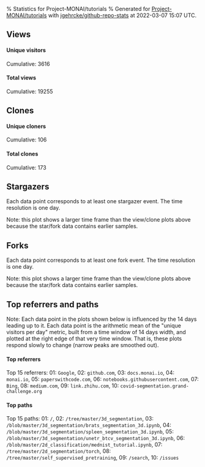 % Statistics for Project-MONAI/tutorials
% Generated for [Project-MONAI/tutorials](https://github.com/Project-MONAI/tutorials) with [jgehrcke/github-repo-stats](https://github.com/jgehrcke/github-repo-stats) at 2022-03-07 15:07 UTC.


## Views

#### Unique visitors
<div id="chart_views_unique" class="full-width-chart"></div>

Cumulative: 3616

#### Total views
<div id="chart_views_total" class="full-width-chart"></div>

Cumulative: 19255

<div class="pagebreak-for-print"> </div>

## Clones

#### Unique cloners
<div id="chart_clones_unique" class="full-width-chart"></div>

Cumulative: 106

#### Total clones
<div id="chart_clones_total" class="full-width-chart"></div>

Cumulative: 173



<div class="pagebreak-for-print"> </div>



## Stargazers

Each data point corresponds to at least one stargazer event.
The time resolution is one day.

<div id="chart_stargazers" class="full-width-chart"></div>


Note: this plot shows a larger time frame than the view/clone plots above because the star/fork data contains earlier samples.



## Forks

Each data point corresponds to at least one fork event.
The time resolution is one day.

<div id="chart_forks" class="full-width-chart"></div>


Note: this plot shows a larger time frame than the view/clone plots above because the star/fork data contains earlier samples.



<div class="pagebreak-for-print"> </div>



## Top referrers and paths


Note: Each data point in the plots shown below is influenced by the 14 days
leading up to it. Each data point is the arithmetic mean of the "unique
visitors per day" metric, built from a time window of 14 days width, and
plotted at the right edge of that very time window. That is, these plots
respond slowly to change (narrow peaks are smoothed out).




#### Top referrers


<div id="chart_referrers_top_n_alltime" class="full-width-chart"></div>

Top 15 referrers: 01: `Google`, 02: `github.com`, 03: `docs.monai.io`, 04: `monai.io`, 05: `paperswithcode.com`, 06: `notebooks.githubusercontent.com`, 07: `Bing`, 08: `medium.com`, 09: `link.zhihu.com`, 10: `covid-segmentation.grand-challenge.org`





#### Top paths


<div id="chart_paths_top_n_alltime" class="full-width-chart"></div>

Top 15 paths: 01: `/`, 02: `/tree/master/3d_segmentation`, 03: `/blob/master/3d_segmentation/brats_segmentation_3d.ipynb`, 04: `/blob/master/3d_segmentation/spleen_segmentation_3d.ipynb`, 05: `/blob/master/3d_segmentation/unetr_btcv_segmentation_3d.ipynb`, 06: `/blob/master/2d_classification/mednist_tutorial.ipynb`, 07: `/tree/master/2d_segmentation/torch`, 08: `/tree/master/self_supervised_pretraining`, 09: `/search`, 10: `/issues`


<script type="text/javascript">
    vegaEmbed('#chart_views_unique', {"$schema": "https://vega.github.io/schema/vega-lite/v4.17.0.json", "config": {"arc": {"fill": "#1b1e23"}, "area": {"fill": "#1b1e23"}, "axisBottom": {"domainColor": "#a9b4c4", "gridColor": "#a9b4c4", "labelColor": "#1b1e23", "labelFont": "relative-mono-11-pitch-pro, Menlo, monospace", "tickColor": "#a9b4c4", "titleColor": "#1b1e23", "titleFont": "relative-mono-11-pitch-pro, Menlo, monospace"}, "axisLeft": {"domainColor": "#a9b4c4", "gridColor": "#a9b4c4", "labelColor": "#1b1e23", "labelFont": "relative-mono-11-pitch-pro, Menlo, monospace", "tickColor": "#a9b4c4", "titleColor": "#1b1e23", "titleFont": "relative-mono-11-pitch-pro, Menlo, monospace"}, "axisX": {"grid": false}, "axisY": {"grid": false, "labelBound": true}, "background": "#FFFFFF", "group": {"fill": "#FFFFFF"}, "header": {"fontWeight": 400, "labelFont": "relative-mono-11-pitch-pro, Menlo, monospace", "titleFont": "relative-mono-11-pitch-pro, Menlo, monospace"}, "legend": {"labelFont": "relative-mono-11-pitch-pro, Menlo, monospace", "symbolSize": 200, "symbolType": "circle", "titleFont": "relative-mono-11-pitch-pro, Menlo, monospace"}, "line": {"color": "#1b1e23", "stroke": "#1b1e23"}, "path": {"stroke": "#1b1e23"}, "point": {"color": "#1b1e23", "cursor": "pointer", "filled": true, "size": 20}, "range": {"category": ["#85a2f7", "#ea9755", "#7eb36a", "#f07071", "#bc85d9", "#e587b6", "#a9b4c4", "#d4c05e", "#64b9c4"]}, "style": {"bar": {"fill": "#1b1e23"}, "text": {"font": "relative-mono-11-pitch-pro, Menlo, monospace", "fontWeight": 400}}, "symbol": {"shape": "circle"}, "title": {"anchor": "start", "font": "relative-mono-11-pitch-pro, Menlo, monospace", "fontWeight": 400}, "trail": {"color": "#1b1e23", "stroke": "#1b1e23"}, "view": {"stroke": null}}, "data": {"name": "data-6746f40946446c34c3ea1bd157e35195"}, "datasets": {"data-6746f40946446c34c3ea1bd157e35195": [{"time": "2022-02-21T00:00:00+00:00", "views_total": 392, "views_unique": 103}, {"time": "2022-02-22T00:00:00+00:00", "views_total": 1729, "views_unique": 353}, {"time": "2022-02-23T00:00:00+00:00", "views_total": 1758, "views_unique": 345}, {"time": "2022-02-24T00:00:00+00:00", "views_total": 1603, "views_unique": 294}, {"time": "2022-02-25T00:00:00+00:00", "views_total": 1309, "views_unique": 243}, {"time": "2022-02-26T00:00:00+00:00", "views_total": 644, "views_unique": 126}, {"time": "2022-02-27T00:00:00+00:00", "views_total": 798, "views_unique": 156}, {"time": "2022-02-28T00:00:00+00:00", "views_total": 1844, "views_unique": 313}, {"time": "2022-03-01T00:00:00+00:00", "views_total": 1833, "views_unique": 305}, {"time": "2022-03-02T00:00:00+00:00", "views_total": 1892, "views_unique": 326}, {"time": "2022-03-03T00:00:00+00:00", "views_total": 1772, "views_unique": 324}, {"time": "2022-03-04T00:00:00+00:00", "views_total": 1483, "views_unique": 281}, {"time": "2022-03-05T00:00:00+00:00", "views_total": 486, "views_unique": 110}, {"time": "2022-03-06T00:00:00+00:00", "views_total": 636, "views_unique": 145}, {"time": "2022-03-07T00:00:00+00:00", "views_total": 1076, "views_unique": 192}]}, "encoding": {"tooltip": [{"field": "views_unique", "format": ".1f", "title": "views (u)", "type": "quantitative"}, {"field": "time", "format": "%B %e, %Y", "title": "date", "type": "temporal"}], "x": {"axis": {"labelAngle": 25}, "field": "time", "scale": {"domain": ["2022-02-21", "2022-03-07"]}, "timeUnit": "yearmonthdate", "title": "date", "type": "temporal"}, "y": {"axis": {"values": [1, 10, 50, 100, 500, 1000, 5000, 10000]}, "field": "views_unique", "scale": {"domain": [0, 388.3], "type": "symlog", "zero": true}, "title": "unique views per day", "type": "quantitative"}}, "height": 200, "mark": {"point": true, "type": "line"}, "padding": 10, "width": "container"}, {"actions": false, "renderer": "svg"}).catch(console.error);
vegaEmbed('#chart_views_total', {"$schema": "https://vega.github.io/schema/vega-lite/v4.17.0.json", "config": {"arc": {"fill": "#1b1e23"}, "area": {"fill": "#1b1e23"}, "axisBottom": {"domainColor": "#a9b4c4", "gridColor": "#a9b4c4", "labelColor": "#1b1e23", "labelFont": "relative-mono-11-pitch-pro, Menlo, monospace", "tickColor": "#a9b4c4", "titleColor": "#1b1e23", "titleFont": "relative-mono-11-pitch-pro, Menlo, monospace"}, "axisLeft": {"domainColor": "#a9b4c4", "gridColor": "#a9b4c4", "labelColor": "#1b1e23", "labelFont": "relative-mono-11-pitch-pro, Menlo, monospace", "tickColor": "#a9b4c4", "titleColor": "#1b1e23", "titleFont": "relative-mono-11-pitch-pro, Menlo, monospace"}, "axisX": {"grid": false}, "axisY": {"grid": false, "labelBound": true}, "background": "#FFFFFF", "group": {"fill": "#FFFFFF"}, "header": {"fontWeight": 400, "labelFont": "relative-mono-11-pitch-pro, Menlo, monospace", "titleFont": "relative-mono-11-pitch-pro, Menlo, monospace"}, "legend": {"labelFont": "relative-mono-11-pitch-pro, Menlo, monospace", "symbolSize": 200, "symbolType": "circle", "titleFont": "relative-mono-11-pitch-pro, Menlo, monospace"}, "line": {"color": "#1b1e23", "stroke": "#1b1e23"}, "path": {"stroke": "#1b1e23"}, "point": {"color": "#1b1e23", "cursor": "pointer", "filled": true, "size": 20}, "range": {"category": ["#85a2f7", "#ea9755", "#7eb36a", "#f07071", "#bc85d9", "#e587b6", "#a9b4c4", "#d4c05e", "#64b9c4"]}, "style": {"bar": {"fill": "#1b1e23"}, "text": {"font": "relative-mono-11-pitch-pro, Menlo, monospace", "fontWeight": 400}}, "symbol": {"shape": "circle"}, "title": {"anchor": "start", "font": "relative-mono-11-pitch-pro, Menlo, monospace", "fontWeight": 400}, "trail": {"color": "#1b1e23", "stroke": "#1b1e23"}, "view": {"stroke": null}}, "data": {"name": "data-6746f40946446c34c3ea1bd157e35195"}, "datasets": {"data-6746f40946446c34c3ea1bd157e35195": [{"time": "2022-02-21T00:00:00+00:00", "views_total": 392, "views_unique": 103}, {"time": "2022-02-22T00:00:00+00:00", "views_total": 1729, "views_unique": 353}, {"time": "2022-02-23T00:00:00+00:00", "views_total": 1758, "views_unique": 345}, {"time": "2022-02-24T00:00:00+00:00", "views_total": 1603, "views_unique": 294}, {"time": "2022-02-25T00:00:00+00:00", "views_total": 1309, "views_unique": 243}, {"time": "2022-02-26T00:00:00+00:00", "views_total": 644, "views_unique": 126}, {"time": "2022-02-27T00:00:00+00:00", "views_total": 798, "views_unique": 156}, {"time": "2022-02-28T00:00:00+00:00", "views_total": 1844, "views_unique": 313}, {"time": "2022-03-01T00:00:00+00:00", "views_total": 1833, "views_unique": 305}, {"time": "2022-03-02T00:00:00+00:00", "views_total": 1892, "views_unique": 326}, {"time": "2022-03-03T00:00:00+00:00", "views_total": 1772, "views_unique": 324}, {"time": "2022-03-04T00:00:00+00:00", "views_total": 1483, "views_unique": 281}, {"time": "2022-03-05T00:00:00+00:00", "views_total": 486, "views_unique": 110}, {"time": "2022-03-06T00:00:00+00:00", "views_total": 636, "views_unique": 145}, {"time": "2022-03-07T00:00:00+00:00", "views_total": 1076, "views_unique": 192}]}, "encoding": {"tooltip": [{"field": "views_total", "format": ".1f", "title": "views (t)", "type": "quantitative"}, {"field": "time", "format": "%B %e, %Y", "title": "date", "type": "temporal"}], "x": {"axis": {"labelAngle": 25}, "field": "time", "scale": {"domain": ["2022-02-21", "2022-03-07"]}, "timeUnit": "yearmonthdate", "title": "date", "type": "temporal"}, "y": {"axis": {"values": [1, 10, 50, 100, 500, 1000, 5000, 10000]}, "field": "views_total", "scale": {"domain": [0, 2081.2000000000003], "type": "symlog", "zero": true}, "title": "total views per day", "type": "quantitative"}}, "height": 200, "mark": {"point": true, "type": "line"}, "padding": 10, "width": "container"}, {"actions": false, "renderer": "svg"}).catch(console.error);
vegaEmbed('#chart_clones_unique', {"$schema": "https://vega.github.io/schema/vega-lite/v4.17.0.json", "config": {"arc": {"fill": "#1b1e23"}, "area": {"fill": "#1b1e23"}, "axisBottom": {"domainColor": "#a9b4c4", "gridColor": "#a9b4c4", "labelColor": "#1b1e23", "labelFont": "relative-mono-11-pitch-pro, Menlo, monospace", "tickColor": "#a9b4c4", "titleColor": "#1b1e23", "titleFont": "relative-mono-11-pitch-pro, Menlo, monospace"}, "axisLeft": {"domainColor": "#a9b4c4", "gridColor": "#a9b4c4", "labelColor": "#1b1e23", "labelFont": "relative-mono-11-pitch-pro, Menlo, monospace", "tickColor": "#a9b4c4", "titleColor": "#1b1e23", "titleFont": "relative-mono-11-pitch-pro, Menlo, monospace"}, "axisX": {"grid": false}, "axisY": {"grid": false, "labelBound": true}, "background": "#FFFFFF", "group": {"fill": "#FFFFFF"}, "header": {"fontWeight": 400, "labelFont": "relative-mono-11-pitch-pro, Menlo, monospace", "titleFont": "relative-mono-11-pitch-pro, Menlo, monospace"}, "legend": {"labelFont": "relative-mono-11-pitch-pro, Menlo, monospace", "symbolSize": 200, "symbolType": "circle", "titleFont": "relative-mono-11-pitch-pro, Menlo, monospace"}, "line": {"color": "#1b1e23", "stroke": "#1b1e23"}, "path": {"stroke": "#1b1e23"}, "point": {"color": "#1b1e23", "cursor": "pointer", "filled": true, "size": 20}, "range": {"category": ["#85a2f7", "#ea9755", "#7eb36a", "#f07071", "#bc85d9", "#e587b6", "#a9b4c4", "#d4c05e", "#64b9c4"]}, "style": {"bar": {"fill": "#1b1e23"}, "text": {"font": "relative-mono-11-pitch-pro, Menlo, monospace", "fontWeight": 400}}, "symbol": {"shape": "circle"}, "title": {"anchor": "start", "font": "relative-mono-11-pitch-pro, Menlo, monospace", "fontWeight": 400}, "trail": {"color": "#1b1e23", "stroke": "#1b1e23"}, "view": {"stroke": null}}, "data": {"name": "data-af79461d96618f2c3f21624be99c2391"}, "datasets": {"data-af79461d96618f2c3f21624be99c2391": [{"clones_total": 3, "clones_unique": 2, "time": "2022-02-21T00:00:00+00:00"}, {"clones_total": 12, "clones_unique": 10, "time": "2022-02-22T00:00:00+00:00"}, {"clones_total": 24, "clones_unique": 11, "time": "2022-02-23T00:00:00+00:00"}, {"clones_total": 15, "clones_unique": 8, "time": "2022-02-24T00:00:00+00:00"}, {"clones_total": 5, "clones_unique": 3, "time": "2022-02-25T00:00:00+00:00"}, {"clones_total": 6, "clones_unique": 4, "time": "2022-02-26T00:00:00+00:00"}, {"clones_total": 4, "clones_unique": 3, "time": "2022-02-27T00:00:00+00:00"}, {"clones_total": 10, "clones_unique": 8, "time": "2022-02-28T00:00:00+00:00"}, {"clones_total": 26, "clones_unique": 14, "time": "2022-03-01T00:00:00+00:00"}, {"clones_total": 21, "clones_unique": 13, "time": "2022-03-02T00:00:00+00:00"}, {"clones_total": 11, "clones_unique": 8, "time": "2022-03-03T00:00:00+00:00"}, {"clones_total": 7, "clones_unique": 6, "time": "2022-03-04T00:00:00+00:00"}, {"clones_total": 5, "clones_unique": 4, "time": "2022-03-05T00:00:00+00:00"}, {"clones_total": 5, "clones_unique": 3, "time": "2022-03-06T00:00:00+00:00"}, {"clones_total": 19, "clones_unique": 9, "time": "2022-03-07T00:00:00+00:00"}]}, "encoding": {"tooltip": [{"field": "clones_unique", "format": ".1f", "title": "clones (u)", "type": "quantitative"}, {"field": "time", "format": "%B %e, %Y", "title": "date", "type": "temporal"}], "x": {"axis": {"labelAngle": 25}, "field": "time", "scale": {"domain": ["2022-02-21", "2022-03-07"]}, "timeUnit": "yearmonthdate", "title": "date", "type": "temporal"}, "y": {"axis": {}, "field": "clones_unique", "scale": {"domain": [0, 15.400000000000002], "type": "linear", "zero": true}, "title": "unique clones per day", "type": "quantitative"}}, "height": 200, "mark": {"point": true, "type": "line"}, "padding": 10, "width": "container"}, {"actions": false, "renderer": "svg"}).catch(console.error);
vegaEmbed('#chart_clones_total', {"$schema": "https://vega.github.io/schema/vega-lite/v4.17.0.json", "config": {"arc": {"fill": "#1b1e23"}, "area": {"fill": "#1b1e23"}, "axisBottom": {"domainColor": "#a9b4c4", "gridColor": "#a9b4c4", "labelColor": "#1b1e23", "labelFont": "relative-mono-11-pitch-pro, Menlo, monospace", "tickColor": "#a9b4c4", "titleColor": "#1b1e23", "titleFont": "relative-mono-11-pitch-pro, Menlo, monospace"}, "axisLeft": {"domainColor": "#a9b4c4", "gridColor": "#a9b4c4", "labelColor": "#1b1e23", "labelFont": "relative-mono-11-pitch-pro, Menlo, monospace", "tickColor": "#a9b4c4", "titleColor": "#1b1e23", "titleFont": "relative-mono-11-pitch-pro, Menlo, monospace"}, "axisX": {"grid": false}, "axisY": {"grid": false, "labelBound": true}, "background": "#FFFFFF", "group": {"fill": "#FFFFFF"}, "header": {"fontWeight": 400, "labelFont": "relative-mono-11-pitch-pro, Menlo, monospace", "titleFont": "relative-mono-11-pitch-pro, Menlo, monospace"}, "legend": {"labelFont": "relative-mono-11-pitch-pro, Menlo, monospace", "symbolSize": 200, "symbolType": "circle", "titleFont": "relative-mono-11-pitch-pro, Menlo, monospace"}, "line": {"color": "#1b1e23", "stroke": "#1b1e23"}, "path": {"stroke": "#1b1e23"}, "point": {"color": "#1b1e23", "cursor": "pointer", "filled": true, "size": 20}, "range": {"category": ["#85a2f7", "#ea9755", "#7eb36a", "#f07071", "#bc85d9", "#e587b6", "#a9b4c4", "#d4c05e", "#64b9c4"]}, "style": {"bar": {"fill": "#1b1e23"}, "text": {"font": "relative-mono-11-pitch-pro, Menlo, monospace", "fontWeight": 400}}, "symbol": {"shape": "circle"}, "title": {"anchor": "start", "font": "relative-mono-11-pitch-pro, Menlo, monospace", "fontWeight": 400}, "trail": {"color": "#1b1e23", "stroke": "#1b1e23"}, "view": {"stroke": null}}, "data": {"name": "data-af79461d96618f2c3f21624be99c2391"}, "datasets": {"data-af79461d96618f2c3f21624be99c2391": [{"clones_total": 3, "clones_unique": 2, "time": "2022-02-21T00:00:00+00:00"}, {"clones_total": 12, "clones_unique": 10, "time": "2022-02-22T00:00:00+00:00"}, {"clones_total": 24, "clones_unique": 11, "time": "2022-02-23T00:00:00+00:00"}, {"clones_total": 15, "clones_unique": 8, "time": "2022-02-24T00:00:00+00:00"}, {"clones_total": 5, "clones_unique": 3, "time": "2022-02-25T00:00:00+00:00"}, {"clones_total": 6, "clones_unique": 4, "time": "2022-02-26T00:00:00+00:00"}, {"clones_total": 4, "clones_unique": 3, "time": "2022-02-27T00:00:00+00:00"}, {"clones_total": 10, "clones_unique": 8, "time": "2022-02-28T00:00:00+00:00"}, {"clones_total": 26, "clones_unique": 14, "time": "2022-03-01T00:00:00+00:00"}, {"clones_total": 21, "clones_unique": 13, "time": "2022-03-02T00:00:00+00:00"}, {"clones_total": 11, "clones_unique": 8, "time": "2022-03-03T00:00:00+00:00"}, {"clones_total": 7, "clones_unique": 6, "time": "2022-03-04T00:00:00+00:00"}, {"clones_total": 5, "clones_unique": 4, "time": "2022-03-05T00:00:00+00:00"}, {"clones_total": 5, "clones_unique": 3, "time": "2022-03-06T00:00:00+00:00"}, {"clones_total": 19, "clones_unique": 9, "time": "2022-03-07T00:00:00+00:00"}]}, "encoding": {"tooltip": [{"field": "clones_total", "format": ".1f", "title": "clones (t)", "type": "quantitative"}, {"field": "time", "format": "%B %e, %Y", "title": "date", "type": "temporal"}], "x": {"axis": {"labelAngle": 25}, "field": "time", "scale": {"domain": ["2022-02-21", "2022-03-07"]}, "timeUnit": "yearmonthdate", "title": "date", "type": "temporal"}, "y": {"axis": {}, "field": "clones_total", "scale": {"domain": [0, 28.6], "type": "linear", "zero": true}, "title": "total clones per day", "type": "quantitative"}}, "height": 200, "mark": {"point": true, "type": "line"}, "padding": 10, "width": "container"}, {"actions": false, "renderer": "svg"}).catch(console.error);
vegaEmbed('#chart_stargazers', {"$schema": "https://vega.github.io/schema/vega-lite/v4.17.0.json", "config": {"arc": {"fill": "#1b1e23"}, "area": {"fill": "#1b1e23"}, "axisBottom": {"domainColor": "#a9b4c4", "gridColor": "#a9b4c4", "labelColor": "#1b1e23", "labelFont": "relative-mono-11-pitch-pro, Menlo, monospace", "tickColor": "#a9b4c4", "titleColor": "#1b1e23", "titleFont": "relative-mono-11-pitch-pro, Menlo, monospace"}, "axisLeft": {"domainColor": "#a9b4c4", "gridColor": "#a9b4c4", "labelColor": "#1b1e23", "labelFont": "relative-mono-11-pitch-pro, Menlo, monospace", "tickColor": "#a9b4c4", "titleColor": "#1b1e23", "titleFont": "relative-mono-11-pitch-pro, Menlo, monospace"}, "axisX": {"grid": false}, "axisY": {"grid": false}, "background": "#FFFFFF", "group": {"fill": "#FFFFFF"}, "header": {"fontWeight": 400, "labelFont": "relative-mono-11-pitch-pro, Menlo, monospace", "titleFont": "relative-mono-11-pitch-pro, Menlo, monospace"}, "legend": {"labelFont": "relative-mono-11-pitch-pro, Menlo, monospace", "symbolSize": 200, "symbolType": "circle", "titleFont": "relative-mono-11-pitch-pro, Menlo, monospace"}, "line": {"color": "#1b1e23", "stroke": "#1b1e23"}, "path": {"stroke": "#1b1e23"}, "point": {"color": "#1b1e23", "cursor": "pointer", "filled": true, "size": 50}, "range": {"category": ["#85a2f7", "#ea9755", "#7eb36a", "#f07071", "#bc85d9", "#e587b6", "#a9b4c4", "#d4c05e", "#64b9c4"]}, "style": {"bar": {"fill": "#1b1e23"}, "text": {"font": "relative-mono-11-pitch-pro, Menlo, monospace", "fontWeight": 400}}, "symbol": {"shape": "circle"}, "title": {"anchor": "start", "font": "relative-mono-11-pitch-pro, Menlo, monospace", "fontWeight": 400}, "trail": {"color": "#1b1e23", "stroke": "#1b1e23"}, "view": {"stroke": null}}, "data": {"name": "data-aca1c2983573f10c63fc080b00ba807f"}, "datasets": {"data-aca1c2983573f10c63fc080b00ba807f": [{"stars_cumulative": 4.0, "time": "2020-08-23T00:00:00+00:00"}, {"stars_cumulative": 7.0, "time": "2020-08-28T14:00:00+00:00"}, {"stars_cumulative": 10.0, "time": "2020-09-03T04:00:00+00:00"}, {"stars_cumulative": 15.0, "time": "2020-09-08T18:00:00+00:00"}, {"stars_cumulative": 20.0, "time": "2020-09-14T08:00:00+00:00"}, {"stars_cumulative": 23.0, "time": "2020-09-19T22:00:00+00:00"}, {"stars_cumulative": 26.0, "time": "2020-10-01T02:00:00+00:00"}, {"stars_cumulative": 30.0, "time": "2020-10-06T16:00:00+00:00"}, {"stars_cumulative": 37.0, "time": "2020-10-12T06:00:00+00:00"}, {"stars_cumulative": 41.0, "time": "2020-10-17T20:00:00+00:00"}, {"stars_cumulative": 45.0, "time": "2020-10-23T10:00:00+00:00"}, {"stars_cumulative": 56.0, "time": "2020-10-29T00:00:00+00:00"}, {"stars_cumulative": 67.0, "time": "2020-11-03T14:00:00+00:00"}, {"stars_cumulative": 79.0, "time": "2020-11-09T04:00:00+00:00"}, {"stars_cumulative": 87.0, "time": "2020-11-14T18:00:00+00:00"}, {"stars_cumulative": 93.0, "time": "2020-11-20T08:00:00+00:00"}, {"stars_cumulative": 98.0, "time": "2020-11-25T22:00:00+00:00"}, {"stars_cumulative": 102.0, "time": "2020-12-01T12:00:00+00:00"}, {"stars_cumulative": 105.0, "time": "2020-12-07T02:00:00+00:00"}, {"stars_cumulative": 111.0, "time": "2020-12-12T16:00:00+00:00"}, {"stars_cumulative": 115.0, "time": "2020-12-18T06:00:00+00:00"}, {"stars_cumulative": 118.0, "time": "2020-12-23T20:00:00+00:00"}, {"stars_cumulative": 124.0, "time": "2020-12-29T10:00:00+00:00"}, {"stars_cumulative": 128.0, "time": "2021-01-04T00:00:00+00:00"}, {"stars_cumulative": 130.0, "time": "2021-01-09T14:00:00+00:00"}, {"stars_cumulative": 135.0, "time": "2021-01-20T18:00:00+00:00"}, {"stars_cumulative": 140.0, "time": "2021-01-26T08:00:00+00:00"}, {"stars_cumulative": 142.0, "time": "2021-01-31T22:00:00+00:00"}, {"stars_cumulative": 145.0, "time": "2021-02-06T12:00:00+00:00"}, {"stars_cumulative": 148.0, "time": "2021-02-17T16:00:00+00:00"}, {"stars_cumulative": 150.0, "time": "2021-02-23T06:00:00+00:00"}, {"stars_cumulative": 158.0, "time": "2021-02-28T20:00:00+00:00"}, {"stars_cumulative": 160.0, "time": "2021-03-06T10:00:00+00:00"}, {"stars_cumulative": 163.0, "time": "2021-03-12T00:00:00+00:00"}, {"stars_cumulative": 165.0, "time": "2021-03-17T14:00:00+00:00"}, {"stars_cumulative": 166.0, "time": "2021-03-23T04:00:00+00:00"}, {"stars_cumulative": 169.0, "time": "2021-03-28T18:00:00+00:00"}, {"stars_cumulative": 173.0, "time": "2021-04-03T08:00:00+00:00"}, {"stars_cumulative": 179.0, "time": "2021-04-08T22:00:00+00:00"}, {"stars_cumulative": 181.0, "time": "2021-04-14T12:00:00+00:00"}, {"stars_cumulative": 184.0, "time": "2021-04-20T02:00:00+00:00"}, {"stars_cumulative": 191.0, "time": "2021-04-25T16:00:00+00:00"}, {"stars_cumulative": 193.0, "time": "2021-05-01T06:00:00+00:00"}, {"stars_cumulative": 195.0, "time": "2021-05-06T20:00:00+00:00"}, {"stars_cumulative": 197.0, "time": "2021-05-12T10:00:00+00:00"}, {"stars_cumulative": 198.0, "time": "2021-05-18T00:00:00+00:00"}, {"stars_cumulative": 204.0, "time": "2021-05-23T14:00:00+00:00"}, {"stars_cumulative": 210.0, "time": "2021-05-29T04:00:00+00:00"}, {"stars_cumulative": 212.0, "time": "2021-06-03T18:00:00+00:00"}, {"stars_cumulative": 214.0, "time": "2021-06-09T08:00:00+00:00"}, {"stars_cumulative": 217.0, "time": "2021-06-14T22:00:00+00:00"}, {"stars_cumulative": 219.0, "time": "2021-06-20T12:00:00+00:00"}, {"stars_cumulative": 222.0, "time": "2021-06-26T02:00:00+00:00"}, {"stars_cumulative": 228.0, "time": "2021-07-01T16:00:00+00:00"}, {"stars_cumulative": 233.0, "time": "2021-07-07T06:00:00+00:00"}, {"stars_cumulative": 238.0, "time": "2021-07-12T20:00:00+00:00"}, {"stars_cumulative": 242.0, "time": "2021-07-18T10:00:00+00:00"}, {"stars_cumulative": 246.0, "time": "2021-07-24T00:00:00+00:00"}, {"stars_cumulative": 248.0, "time": "2021-07-29T14:00:00+00:00"}, {"stars_cumulative": 251.0, "time": "2021-08-04T04:00:00+00:00"}, {"stars_cumulative": 256.0, "time": "2021-08-09T18:00:00+00:00"}, {"stars_cumulative": 266.0, "time": "2021-08-15T08:00:00+00:00"}, {"stars_cumulative": 269.0, "time": "2021-08-20T22:00:00+00:00"}, {"stars_cumulative": 275.0, "time": "2021-08-26T12:00:00+00:00"}, {"stars_cumulative": 284.0, "time": "2021-09-01T02:00:00+00:00"}, {"stars_cumulative": 289.0, "time": "2021-09-06T16:00:00+00:00"}, {"stars_cumulative": 294.0, "time": "2021-09-12T06:00:00+00:00"}, {"stars_cumulative": 305.0, "time": "2021-09-17T20:00:00+00:00"}, {"stars_cumulative": 315.0, "time": "2021-09-23T10:00:00+00:00"}, {"stars_cumulative": 325.0, "time": "2021-09-29T00:00:00+00:00"}, {"stars_cumulative": 333.0, "time": "2021-10-04T14:00:00+00:00"}, {"stars_cumulative": 337.0, "time": "2021-10-10T04:00:00+00:00"}, {"stars_cumulative": 343.0, "time": "2021-10-15T18:00:00+00:00"}, {"stars_cumulative": 355.0, "time": "2021-10-21T08:00:00+00:00"}, {"stars_cumulative": 356.0, "time": "2021-10-26T22:00:00+00:00"}, {"stars_cumulative": 365.0, "time": "2021-11-01T12:00:00+00:00"}, {"stars_cumulative": 373.0, "time": "2021-11-07T02:00:00+00:00"}, {"stars_cumulative": 379.0, "time": "2021-11-12T16:00:00+00:00"}, {"stars_cumulative": 384.0, "time": "2021-11-18T06:00:00+00:00"}, {"stars_cumulative": 389.0, "time": "2021-11-23T20:00:00+00:00"}, {"stars_cumulative": 396.0, "time": "2021-11-29T10:00:00+00:00"}, {"stars_cumulative": 407.0, "time": "2021-12-05T00:00:00+00:00"}, {"stars_cumulative": 413.0, "time": "2021-12-10T14:00:00+00:00"}, {"stars_cumulative": 423.0, "time": "2021-12-16T04:00:00+00:00"}, {"stars_cumulative": 434.0, "time": "2021-12-21T18:00:00+00:00"}, {"stars_cumulative": 437.0, "time": "2021-12-27T08:00:00+00:00"}, {"stars_cumulative": 447.0, "time": "2022-01-01T22:00:00+00:00"}, {"stars_cumulative": 453.0, "time": "2022-01-07T12:00:00+00:00"}, {"stars_cumulative": 461.0, "time": "2022-01-13T02:00:00+00:00"}, {"stars_cumulative": 468.0, "time": "2022-01-18T16:00:00+00:00"}, {"stars_cumulative": 472.0, "time": "2022-01-24T06:00:00+00:00"}, {"stars_cumulative": 474.0, "time": "2022-01-29T20:00:00+00:00"}, {"stars_cumulative": 476.0, "time": "2022-02-04T10:00:00+00:00"}, {"stars_cumulative": 486.0, "time": "2022-02-10T00:00:00+00:00"}, {"stars_cumulative": 494.0, "time": "2022-02-15T14:00:00+00:00"}, {"stars_cumulative": 499.0, "time": "2022-02-21T04:00:00+00:00"}, {"stars_cumulative": 506.0, "time": "2022-02-26T18:00:00+00:00"}, {"stars_cumulative": 508.0, "time": "2022-03-04T08:00:00+00:00"}]}, "encoding": {"tooltip": [{"field": "stars_cumulative", "format": "d", "title": "stars", "type": "quantitative"}, {"field": "time", "format": "%B %e, %Y", "title": "date", "type": "temporal"}], "x": {"axis": {"labelAngle": 25}, "field": "time", "scale": {"domain": ["2020-08-23", "2022-03-07"]}, "timeUnit": "yearmonthdate", "title": "date", "type": "temporal"}, "y": {"field": "stars_cumulative", "scale": {"domain": [0, 558.8000000000001], "zero": true}, "title": "stargazer count (cumulative)", "type": "quantitative"}}, "height": 300, "mark": {"point": true, "type": "line"}, "padding": 10, "width": "container"}, {"actions": false, "renderer": "svg"}).catch(console.error);
vegaEmbed('#chart_forks', {"$schema": "https://vega.github.io/schema/vega-lite/v4.17.0.json", "config": {"arc": {"fill": "#1b1e23"}, "area": {"fill": "#1b1e23"}, "axisBottom": {"domainColor": "#a9b4c4", "gridColor": "#a9b4c4", "labelColor": "#1b1e23", "labelFont": "relative-mono-11-pitch-pro, Menlo, monospace", "tickColor": "#a9b4c4", "titleColor": "#1b1e23", "titleFont": "relative-mono-11-pitch-pro, Menlo, monospace"}, "axisLeft": {"domainColor": "#a9b4c4", "gridColor": "#a9b4c4", "labelColor": "#1b1e23", "labelFont": "relative-mono-11-pitch-pro, Menlo, monospace", "tickColor": "#a9b4c4", "titleColor": "#1b1e23", "titleFont": "relative-mono-11-pitch-pro, Menlo, monospace"}, "axisX": {"grid": false}, "axisY": {"grid": false}, "background": "#FFFFFF", "group": {"fill": "#FFFFFF"}, "header": {"fontWeight": 400, "labelFont": "relative-mono-11-pitch-pro, Menlo, monospace", "titleFont": "relative-mono-11-pitch-pro, Menlo, monospace"}, "legend": {"labelFont": "relative-mono-11-pitch-pro, Menlo, monospace", "symbolSize": 200, "symbolType": "circle", "titleFont": "relative-mono-11-pitch-pro, Menlo, monospace"}, "line": {"color": "#1b1e23", "stroke": "#1b1e23"}, "path": {"stroke": "#1b1e23"}, "point": {"color": "#1b1e23", "cursor": "pointer", "filled": true, "size": 50}, "range": {"category": ["#85a2f7", "#ea9755", "#7eb36a", "#f07071", "#bc85d9", "#e587b6", "#a9b4c4", "#d4c05e", "#64b9c4"]}, "style": {"bar": {"fill": "#1b1e23"}, "text": {"font": "relative-mono-11-pitch-pro, Menlo, monospace", "fontWeight": 400}}, "symbol": {"shape": "circle"}, "title": {"anchor": "start", "font": "relative-mono-11-pitch-pro, Menlo, monospace", "fontWeight": 400}, "trail": {"color": "#1b1e23", "stroke": "#1b1e23"}, "view": {"stroke": null}}, "data": {"name": "data-e1c6c6184c81d453c2b74d730f09a01e"}, "datasets": {"data-e1c6c6184c81d453c2b74d730f09a01e": [{"forks_cumulative": 2.0, "time": "2020-08-24T00:00:00+00:00"}, {"forks_cumulative": 4.0, "time": "2020-08-29T14:00:00+00:00"}, {"forks_cumulative": 6.0, "time": "2020-09-04T04:00:00+00:00"}, {"forks_cumulative": 8.0, "time": "2020-09-20T22:00:00+00:00"}, {"forks_cumulative": 10.0, "time": "2020-09-26T12:00:00+00:00"}, {"forks_cumulative": 11.0, "time": "2020-10-07T16:00:00+00:00"}, {"forks_cumulative": 12.0, "time": "2020-10-13T06:00:00+00:00"}, {"forks_cumulative": 14.0, "time": "2020-10-18T20:00:00+00:00"}, {"forks_cumulative": 22.0, "time": "2020-10-30T00:00:00+00:00"}, {"forks_cumulative": 28.0, "time": "2020-11-04T14:00:00+00:00"}, {"forks_cumulative": 33.0, "time": "2020-11-10T04:00:00+00:00"}, {"forks_cumulative": 37.0, "time": "2020-11-15T18:00:00+00:00"}, {"forks_cumulative": 38.0, "time": "2020-11-21T08:00:00+00:00"}, {"forks_cumulative": 43.0, "time": "2020-11-26T22:00:00+00:00"}, {"forks_cumulative": 46.0, "time": "2020-12-02T12:00:00+00:00"}, {"forks_cumulative": 50.0, "time": "2020-12-08T02:00:00+00:00"}, {"forks_cumulative": 54.0, "time": "2020-12-13T16:00:00+00:00"}, {"forks_cumulative": 59.0, "time": "2020-12-19T06:00:00+00:00"}, {"forks_cumulative": 61.0, "time": "2020-12-24T20:00:00+00:00"}, {"forks_cumulative": 62.0, "time": "2021-01-05T00:00:00+00:00"}, {"forks_cumulative": 65.0, "time": "2021-01-10T14:00:00+00:00"}, {"forks_cumulative": 66.0, "time": "2021-01-16T04:00:00+00:00"}, {"forks_cumulative": 68.0, "time": "2021-01-21T18:00:00+00:00"}, {"forks_cumulative": 71.0, "time": "2021-01-27T08:00:00+00:00"}, {"forks_cumulative": 74.0, "time": "2021-02-01T22:00:00+00:00"}, {"forks_cumulative": 76.0, "time": "2021-02-07T12:00:00+00:00"}, {"forks_cumulative": 77.0, "time": "2021-02-24T06:00:00+00:00"}, {"forks_cumulative": 78.0, "time": "2021-03-07T10:00:00+00:00"}, {"forks_cumulative": 85.0, "time": "2021-03-13T00:00:00+00:00"}, {"forks_cumulative": 89.0, "time": "2021-03-24T04:00:00+00:00"}, {"forks_cumulative": 93.0, "time": "2021-04-04T08:00:00+00:00"}, {"forks_cumulative": 95.0, "time": "2021-04-09T22:00:00+00:00"}, {"forks_cumulative": 96.0, "time": "2021-04-15T12:00:00+00:00"}, {"forks_cumulative": 98.0, "time": "2021-04-21T02:00:00+00:00"}, {"forks_cumulative": 102.0, "time": "2021-04-26T16:00:00+00:00"}, {"forks_cumulative": 103.0, "time": "2021-05-13T10:00:00+00:00"}, {"forks_cumulative": 106.0, "time": "2021-05-19T00:00:00+00:00"}, {"forks_cumulative": 108.0, "time": "2021-05-24T14:00:00+00:00"}, {"forks_cumulative": 111.0, "time": "2021-05-30T04:00:00+00:00"}, {"forks_cumulative": 112.0, "time": "2021-06-04T18:00:00+00:00"}, {"forks_cumulative": 113.0, "time": "2021-06-10T08:00:00+00:00"}, {"forks_cumulative": 115.0, "time": "2021-06-15T22:00:00+00:00"}, {"forks_cumulative": 116.0, "time": "2021-06-21T12:00:00+00:00"}, {"forks_cumulative": 118.0, "time": "2021-06-27T02:00:00+00:00"}, {"forks_cumulative": 122.0, "time": "2021-07-02T16:00:00+00:00"}, {"forks_cumulative": 125.0, "time": "2021-07-08T06:00:00+00:00"}, {"forks_cumulative": 126.0, "time": "2021-07-13T20:00:00+00:00"}, {"forks_cumulative": 128.0, "time": "2021-07-19T10:00:00+00:00"}, {"forks_cumulative": 134.0, "time": "2021-07-25T00:00:00+00:00"}, {"forks_cumulative": 137.0, "time": "2021-07-30T14:00:00+00:00"}, {"forks_cumulative": 141.0, "time": "2021-08-05T04:00:00+00:00"}, {"forks_cumulative": 143.0, "time": "2021-08-10T18:00:00+00:00"}, {"forks_cumulative": 145.0, "time": "2021-08-16T08:00:00+00:00"}, {"forks_cumulative": 148.0, "time": "2021-08-21T22:00:00+00:00"}, {"forks_cumulative": 150.0, "time": "2021-08-27T12:00:00+00:00"}, {"forks_cumulative": 151.0, "time": "2021-09-02T02:00:00+00:00"}, {"forks_cumulative": 153.0, "time": "2021-09-07T16:00:00+00:00"}, {"forks_cumulative": 158.0, "time": "2021-09-13T06:00:00+00:00"}, {"forks_cumulative": 163.0, "time": "2021-09-18T20:00:00+00:00"}, {"forks_cumulative": 166.0, "time": "2021-09-24T10:00:00+00:00"}, {"forks_cumulative": 171.0, "time": "2021-09-30T00:00:00+00:00"}, {"forks_cumulative": 174.0, "time": "2021-10-05T14:00:00+00:00"}, {"forks_cumulative": 177.0, "time": "2021-10-11T04:00:00+00:00"}, {"forks_cumulative": 178.0, "time": "2021-10-16T18:00:00+00:00"}, {"forks_cumulative": 183.0, "time": "2021-10-22T08:00:00+00:00"}, {"forks_cumulative": 186.0, "time": "2021-10-27T22:00:00+00:00"}, {"forks_cumulative": 188.0, "time": "2021-11-02T12:00:00+00:00"}, {"forks_cumulative": 193.0, "time": "2021-11-08T02:00:00+00:00"}, {"forks_cumulative": 200.0, "time": "2021-11-13T16:00:00+00:00"}, {"forks_cumulative": 202.0, "time": "2021-11-19T06:00:00+00:00"}, {"forks_cumulative": 205.0, "time": "2021-11-24T20:00:00+00:00"}, {"forks_cumulative": 210.0, "time": "2021-11-30T10:00:00+00:00"}, {"forks_cumulative": 215.0, "time": "2021-12-06T00:00:00+00:00"}, {"forks_cumulative": 221.0, "time": "2021-12-11T14:00:00+00:00"}, {"forks_cumulative": 225.0, "time": "2021-12-17T04:00:00+00:00"}, {"forks_cumulative": 228.0, "time": "2021-12-22T18:00:00+00:00"}, {"forks_cumulative": 229.0, "time": "2021-12-28T08:00:00+00:00"}, {"forks_cumulative": 231.0, "time": "2022-01-02T22:00:00+00:00"}, {"forks_cumulative": 235.0, "time": "2022-01-08T12:00:00+00:00"}, {"forks_cumulative": 240.0, "time": "2022-01-14T02:00:00+00:00"}, {"forks_cumulative": 242.0, "time": "2022-01-19T16:00:00+00:00"}, {"forks_cumulative": 244.0, "time": "2022-01-25T06:00:00+00:00"}, {"forks_cumulative": 245.0, "time": "2022-01-30T20:00:00+00:00"}, {"forks_cumulative": 249.0, "time": "2022-02-05T10:00:00+00:00"}, {"forks_cumulative": 257.0, "time": "2022-02-11T00:00:00+00:00"}, {"forks_cumulative": 260.0, "time": "2022-02-16T14:00:00+00:00"}, {"forks_cumulative": 262.0, "time": "2022-02-22T04:00:00+00:00"}, {"forks_cumulative": 265.0, "time": "2022-02-27T18:00:00+00:00"}, {"forks_cumulative": 266.0, "time": "2022-03-05T08:00:00+00:00"}]}, "encoding": {"tooltip": [{"field": "forks_cumulative", "format": "d", "title": "forks", "type": "quantitative"}, {"field": "time", "format": "%B %e, %Y", "title": "date", "type": "temporal"}], "x": {"axis": {"labelAngle": 25}, "field": "time", "scale": {"domain": ["2020-08-23", "2022-03-07"]}, "timeUnit": "yearmonthdate", "title": "date", "type": "temporal"}, "y": {"field": "forks_cumulative", "scale": {"domain": [0, 292.6], "zero": true}, "title": "fork count (cumulative)", "type": "quantitative"}}, "height": 300, "mark": {"point": true, "type": "line"}, "padding": 10, "width": "container"}, {"actions": false, "renderer": "svg"}).catch(console.error);
vegaEmbed('#chart_referrers_top_n_alltime', {"$schema": "https://vega.github.io/schema/vega-lite/v4.17.0.json", "config": {"arc": {"fill": "#1b1e23"}, "area": {"fill": "#1b1e23"}, "axisBottom": {"domainColor": "#a9b4c4", "gridColor": "#a9b4c4", "labelColor": "#1b1e23", "labelFont": "relative-mono-11-pitch-pro, Menlo, monospace", "tickColor": "#a9b4c4", "titleColor": "#1b1e23", "titleFont": "relative-mono-11-pitch-pro, Menlo, monospace"}, "axisLeft": {"domainColor": "#a9b4c4", "gridColor": "#a9b4c4", "labelColor": "#1b1e23", "labelFont": "relative-mono-11-pitch-pro, Menlo, monospace", "tickColor": "#a9b4c4", "titleColor": "#1b1e23", "titleFont": "relative-mono-11-pitch-pro, Menlo, monospace"}, "axisX": {"grid": false}, "axisY": {"grid": false}, "background": "#FFFFFF", "group": {"fill": "#FFFFFF"}, "header": {"fontWeight": 400, "labelFont": "relative-mono-11-pitch-pro, Menlo, monospace", "titleFont": "relative-mono-11-pitch-pro, Menlo, monospace"}, "legend": {"labelFont": "relative-mono-11-pitch-pro, Menlo, monospace", "symbolSize": 200, "symbolType": "circle", "titleFont": "relative-mono-11-pitch-pro, Menlo, monospace"}, "line": {"color": "#1b1e23", "stroke": "#1b1e23"}, "path": {"stroke": "#1b1e23"}, "point": {"color": "#1b1e23", "cursor": "pointer", "filled": true, "size": 30}, "range": {"category": ["#85a2f7", "#ea9755", "#7eb36a", "#f07071", "#bc85d9", "#e587b6", "#a9b4c4", "#d4c05e", "#64b9c4"]}, "style": {"bar": {"fill": "#1b1e23"}, "text": {"font": "relative-mono-11-pitch-pro, Menlo, monospace", "fontWeight": 400}}, "symbol": {"shape": "circle"}, "title": {"anchor": "start", "font": "relative-mono-11-pitch-pro, Menlo, monospace", "fontWeight": 400}, "trail": {"color": "#1b1e23", "stroke": "#1b1e23"}, "view": {"stroke": null}}, "data": {"name": "data-1f1f2134b28ef3b7950e2f2ed28509d5"}, "datasets": {"data-1f1f2134b28ef3b7950e2f2ed28509d5": [{"referrer": "Google", "time": "2022-03-07T00:00:00+00:00", "views_unique": 630, "views_unique_norm": 45.0}, {"referrer": "github.com", "time": "2022-03-07T00:00:00+00:00", "views_unique": 560, "views_unique_norm": 40.0}, {"referrer": "docs.monai.io", "time": "2022-03-07T00:00:00+00:00", "views_unique": 352, "views_unique_norm": 25.142857142857142}, {"referrer": "monai.io", "time": "2022-03-07T00:00:00+00:00", "views_unique": 263, "views_unique_norm": 18.785714285714285}, {"referrer": "paperswithcode.com", "time": "2022-03-07T00:00:00+00:00", "views_unique": 29, "views_unique_norm": 2.0714285714285716}, {"referrer": "notebooks.githubusercontent.com", "time": "2022-03-07T00:00:00+00:00", "views_unique": 21, "views_unique_norm": 1.5}, {"referrer": "Bing", "time": "2022-03-07T00:00:00+00:00", "views_unique": 19, "views_unique_norm": 1.3571428571428572}, {"referrer": "medium.com", "time": "2022-03-07T00:00:00+00:00", "views_unique": 16, "views_unique_norm": 1.1428571428571428}, {"referrer": "link.zhihu.com", "time": "2022-03-07T00:00:00+00:00", "views_unique": 15, "views_unique_norm": 1.0714285714285714}, {"referrer": "covid-segmentation.grand-challenge.org", "time": "2022-03-07T00:00:00+00:00", "views_unique": 15, "views_unique_norm": 1.0714285714285714}]}, "encoding": {"color": {"field": "referrer", "legend": {"direction": "vertical", "orient": "top", "title": "Legend:"}, "sort": {"field": "order"}, "type": "nominal"}, "tooltip": [{"field": "referrer", "type": "nominal"}, {"field": "views_unique_norm", "format": ".2f", "title": "views (14d mean)", "type": "quantitative"}, {"field": "time", "format": "%B %e, %Y", "title": "date", "type": "temporal"}], "x": {"axis": {"labelAngle": 25}, "field": "time", "scale": {"domain": ["2022-02-21", "2022-03-07"]}, "timeUnit": "yearmonthdate", "title": "date", "type": "temporal"}, "y": {"field": "views_unique_norm", "scale": {"domain": [0, 49.50000000000001], "type": "symlog", "zero": true}, "title": "unique visitors per day (mean from last 14 days)", "type": "quantitative"}}, "height": 300, "mark": {"point": true, "type": "line"}, "padding": 10, "width": "container"}, {"actions": false, "renderer": "svg"}).catch(console.error);
vegaEmbed('#chart_paths_top_n_alltime', {"$schema": "https://vega.github.io/schema/vega-lite/v4.17.0.json", "config": {"arc": {"fill": "#1b1e23"}, "area": {"fill": "#1b1e23"}, "axisBottom": {"domainColor": "#a9b4c4", "gridColor": "#a9b4c4", "labelColor": "#1b1e23", "labelFont": "relative-mono-11-pitch-pro, Menlo, monospace", "tickColor": "#a9b4c4", "titleColor": "#1b1e23", "titleFont": "relative-mono-11-pitch-pro, Menlo, monospace"}, "axisLeft": {"domainColor": "#a9b4c4", "gridColor": "#a9b4c4", "labelColor": "#1b1e23", "labelFont": "relative-mono-11-pitch-pro, Menlo, monospace", "tickColor": "#a9b4c4", "titleColor": "#1b1e23", "titleFont": "relative-mono-11-pitch-pro, Menlo, monospace"}, "axisX": {"grid": false}, "axisY": {"grid": false}, "background": "#FFFFFF", "group": {"fill": "#FFFFFF"}, "header": {"fontWeight": 400, "labelFont": "relative-mono-11-pitch-pro, Menlo, monospace", "titleFont": "relative-mono-11-pitch-pro, Menlo, monospace"}, "legend": {"labelFont": "relative-mono-11-pitch-pro, Menlo, monospace", "symbolSize": 200, "symbolType": "circle", "titleFont": "relative-mono-11-pitch-pro, Menlo, monospace"}, "line": {"color": "#1b1e23", "stroke": "#1b1e23"}, "path": {"stroke": "#1b1e23"}, "point": {"color": "#1b1e23", "cursor": "pointer", "filled": true, "size": 30}, "range": {"category": ["#85a2f7", "#ea9755", "#7eb36a", "#f07071", "#bc85d9", "#e587b6", "#a9b4c4", "#d4c05e", "#64b9c4"]}, "style": {"bar": {"fill": "#1b1e23"}, "text": {"font": "relative-mono-11-pitch-pro, Menlo, monospace", "fontWeight": 400}}, "symbol": {"shape": "circle"}, "title": {"anchor": "start", "font": "relative-mono-11-pitch-pro, Menlo, monospace", "fontWeight": 400}, "trail": {"color": "#1b1e23", "stroke": "#1b1e23"}, "view": {"stroke": null}}, "data": {"name": "data-f71892b2d9a387151b4bb4bccda06704"}, "datasets": {"data-f71892b2d9a387151b4bb4bccda06704": [{"path": "/", "time": "2022-03-07T00:00:00+00:00", "views_unique": 1120, "views_unique_norm": 80.0}, {"path": "/tree/master/3d_segmentation", "time": "2022-03-07T00:00:00+00:00", "views_unique": 435, "views_unique_norm": 31.071428571428573}, {"path": "/blob/master/3d_segmentation/brats_segmentation_3d.ipynb", "time": "2022-03-07T00:00:00+00:00", "views_unique": 309, "views_unique_norm": 22.071428571428573}, {"path": "/blob/master/3d_segmentation/spleen_segmentation_3d.ipynb", "time": "2022-03-07T00:00:00+00:00", "views_unique": 270, "views_unique_norm": 19.285714285714285}, {"path": "/blob/master/3d_segmentation/unetr_btcv_segmentation_3d.ipynb", "time": "2022-03-07T00:00:00+00:00", "views_unique": 267, "views_unique_norm": 19.071428571428573}, {"path": "/blob/master/2d_classification/mednist_tutorial.ipynb", "time": "2022-03-07T00:00:00+00:00", "views_unique": 263, "views_unique_norm": 18.785714285714285}, {"path": "/tree/master/2d_segmentation/torch", "time": "2022-03-07T00:00:00+00:00", "views_unique": 237, "views_unique_norm": 16.928571428571427}, {"path": "/tree/master/self_supervised_pretraining", "time": "2022-03-07T00:00:00+00:00", "views_unique": 103, "views_unique_norm": 7.357142857142857}, {"path": "/search", "time": "2022-03-07T00:00:00+00:00", "views_unique": 85, "views_unique_norm": 6.071428571428571}, {"path": "/issues", "time": "2022-03-07T00:00:00+00:00", "views_unique": 77, "views_unique_norm": 5.5}]}, "encoding": {"color": {"field": "path", "legend": {"direction": "vertical", "orient": "top", "title": "Legend:"}, "sort": {"field": "order"}, "type": "nominal"}, "tooltip": [{"field": "path", "type": "nominal"}, {"field": "views_unique_norm", "format": ".2f", "title": "views (14d mean)", "type": "quantitative"}, {"field": "time", "format": "%B %e, %Y", "title": "date", "type": "temporal"}], "x": {"axis": {"labelAngle": 25}, "field": "time", "scale": {"domain": ["2022-02-21", "2022-03-07"]}, "timeUnit": "yearmonthdate", "title": "date", "type": "temporal"}, "y": {"field": "views_unique_norm", "scale": {"domain": [0, 88.0], "type": "symlog", "zero": true}, "title": "unique visitors per day (mean from last 14 days)", "type": "quantitative"}}, "height": 300, "mark": {"point": true, "type": "line"}, "padding": 10, "width": "container"}, {"actions": false, "renderer": "svg"}).catch(console.error);
    </script>